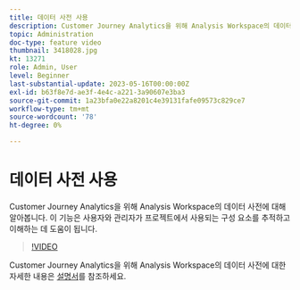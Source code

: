 ```yaml
---
title: 데이터 사전 사용
description: Customer Journey Analytics을 위해 Analysis Workspace의 데이터 사전에 대해 알아봅니다. 이 기능은 사용자와 관리자가 프로젝트에서 사용되는 구성 요소를 추적하고 이해하는 데 도움이 됩니다. 
topic: Administration
doc-type: feature video
thumbnail: 3418028.jpg
kt: 13271
role: Admin, User
level: Beginner
last-substantial-update: 2023-05-16T00:00:00Z
exl-id: b63f8e7d-ae3f-4e4c-a221-3a90607e3ba3
source-git-commit: 1a23bfa0e22a8201c4e39131fafe09573c829ce7
workflow-type: tm+mt
source-wordcount: '78'
ht-degree: 0%

---
```


# 데이터 사전 사용

Customer Journey Analytics을 위해 Analysis Workspace의 데이터 사전에 대해 알아봅니다. 이 기능은 사용자와 관리자가 프로젝트에서 사용되는 구성 요소를 추적하고 이해하는 데 도움이 됩니다. 

>[!VIDEO](https://video.tv.adobe.com/v/3422284/?quality=12&learn=on&captions=kor)

Customer Journey Analytics을 위해 Analysis Workspace의 데이터 사전에 대한 자세한 내용은 [설명서](https://experienceleague.adobe.com/docs/analytics-platform/using/cja-components/data-dictionary/data-dictionary-overview.html?lang=ko)를 참조하세요.
